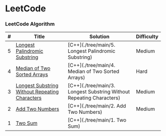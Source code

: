 LeetCode
========

### LeetCode Algorithm
| # | Title | Solution | Difficulty |
|---| ----- | -------- | ---------- |
|5|[Longest Palindromic Substring](https://leetcode.com/problems/longest-palindromic-substring/)| [C++](./tree/main/5. Longest Palindromic Substring)|Medium|
|4|[Median of Two Sorted Arrays](https://leetcode.com/problems/median-of-two-sorted-arrays/)| [C++](./tree/main/4. Median of Two Sorted Arrays)|Hard|
|3|[Longest Substring Without Repeating Characters](https://leetcode.com/problems/longest-substring-without-repeating-characters/)| [C++](./tree/main/3. Longest Substring Without Repeating Characters)|Medium|
|2|[Add Two Numbers](https://leetcode.com/problems/add-two-numbers/)| [C++](./tree/main/2. Add Two Numbers)|Medium|
|1|[Two Sum](https://leetcode.com/problems/two-sum/)| [C++](./tree/main/1. Two Sum)